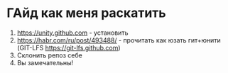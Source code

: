 # ГАйд как меня раскатить
1) https://unity.github.com - установить
2) https://habr.com/ru/post/493488/ - прочитать как юзать гит+юнити (GIT-LFS https://git-lfs.github.com)
3) Склонить репоз себе
4) Вы замечательны!